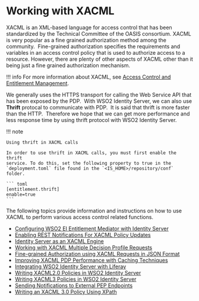 # Working with XACML

XACML is an XML-based language for access control that has been
standardized by the Technical Committee of the OASIS consortium. XACML
is very popular as a fine grained authorization method among the
community.  Fine-grained authorization specifies the requirements and
variables in an access control policy that is used to authorize access
to a resource. However, there are plenty of other aspects of XACML other
than it being just a fine grained authorization mechanism.

!!! info
    For more information about XACML, see [Access Control and Entitlement
    Management](../../get-started/access-control-and-entitlement-management#introducing-xacml).

We generally uses the HTTPS transport for calling the Web Service API
that has been exposed by the PDP.  With WSO2 Identity Server, we can
also use **Thrift** protocal to communicate with PDP.  It is said that
thrift is more faster than the HTTP.  Therefore we hope that we can get
more performance and less response time by using thrift protocol with
WSO2 Identity Server.

  

!!! note
    
    Using thrift in XACML calls
    
    In order to use thrift in XACML calls, you must first enable the thrift
    service. To do this, set the following property to true in the `deployment.toml` file found in the `<IS_HOME>/repository/conf` folder.
    
    ``` toml
    [entitlement.thrift] 
    enable=true
    ```
    

The following topics provide information and instructions on how to use
XACML to perform various access control related functions.

-   [Configuring WSO2 EI Entitlement Mediator with Identity
    Server](../../tutorials/configuring-wso2-ei-entitlement-mediator-with-identity-server)
-   [Enabling REST Notifications For XACML Policy
    Updates](../../tutorials/enabling-rest-notifications-for-xacml-policy-updates)
-   [Identity Server as an XACML
    Engine](../../tutorials/identity-server-as-an-xacml-engine)
-   [Working with XACML Multiple Decision Profile
    Requests](../../tutorials/working-with-xacml-multiple-decision-profile-requests)
-   [Fine-grained Authorization using XACML Requests in JSON
    Format](../../tutorials/fine-grained-authorization-using-xacml-requests-in-json-format)
-   [Improving XACML PDP Performance with Caching
    Techniques](../../tutorials/improving-xacml-pdp-performance-with-caching-techniques)
-   [Integrating WSO2 Identity Server with
    Liferay](../../tutorials/integrating-wso2-identity-server-with-liferay)
-   [Writing XACML2.0 Policies in WSO2 Identity
    Server](../../tutorials/writing-xacml2.0-policies-in-wso2-identity-server)
-   [Writing XACML3 Policies in WSO2 Identity
    Server](../../tutorials/writing-xacml3-policies-in-wso2-identity-server)
-   [Sending Notifications to External PEP
    Endpoints](../../tutorials/sending-notifications-to-external-pep-endpoints)
-   [Writing an XACML 3.0 Policy Using
    XPath](../../tutorials/writing-a-xacml-3.0-policy-using-xpath)
